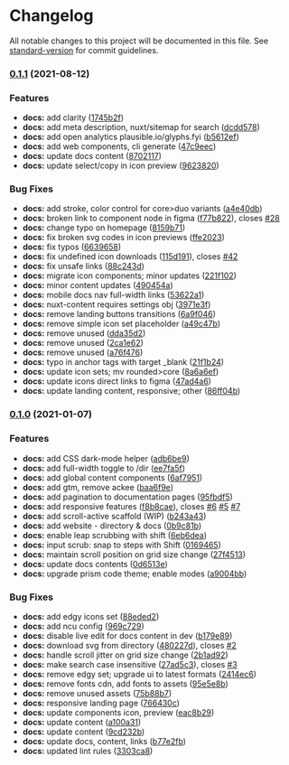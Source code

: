 # Changelog

All notable changes to this project will be documented in this file. See [standard-version](https://github.com/conventional-changelog/standard-version) for commit guidelines.

### [0.1.1](https://github.com/gorango/glyphs/compare/@glyphs/docs-v0.1.0...@glyphs/docs-v0.1.1) (2021-08-12)


### Features

* **docs:** add clarity ([1745b2f](https://github.com/gorango/glyphs/commit/1745b2faa760adf4e35484c931a1814964c13eff))
* **docs:** add meta description, nuxt/sitemap for search ([dcdd578](https://github.com/gorango/glyphs/commit/dcdd5780b40711b3dbaf5499f656f4c4f65cd3b2))
* **docs:** add open analytics plausible.io/glyphs.fyi ([b5612ef](https://github.com/gorango/glyphs/commit/b5612ef7e5712f36a782fd54e4f0c449fcaaec25))
* **docs:** add web components, cli generate ([47c9eec](https://github.com/gorango/glyphs/commit/47c9eec433a0c28a30271a5101d2f7033d42c07b))
* **docs:** update docs content ([8702117](https://github.com/gorango/glyphs/commit/87021177948c28e6078335de56dbe92b07c0042e))
* **docs:** update select/copy in icon preview ([9623820](https://github.com/gorango/glyphs/commit/962382055454b7b3a5e5ba324cafa8d759393092))


### Bug Fixes

* **docs:** add stroke, color control for core>duo variants ([a4e40db](https://github.com/gorango/glyphs/commit/a4e40dbaac3371dc67342b0bf3cc0402a1af8456))
* **docs:** broken link to component node in figma ([f77b822](https://github.com/gorango/glyphs/commit/f77b822445b5197d537638765311fdbe1adcd0ed)), closes [#28](https://github.com/gorango/glyphs/issues/28)
* **docs:** change typo on homepage ([8159b71](https://github.com/gorango/glyphs/commit/8159b71b00df1eb12c79632a2d4438957b307cfc))
* **docs:** fix broken svg codes in icon previews ([ffe2023](https://github.com/gorango/glyphs/commit/ffe202393e4b5d6f5888dd728aed5c4a68332683))
* **docs:** fix typos ([6639658](https://github.com/gorango/glyphs/commit/6639658c995247627814dfb7f16ac93cf5c70cfe))
* **docs:** fix undefined icon downloads ([115d191](https://github.com/gorango/glyphs/commit/115d191ea1004caed614779191e73fca8521e0a3)), closes [#42](https://github.com/gorango/glyphs/issues/42)
* **docs:** fix unsafe links ([88c243d](https://github.com/gorango/glyphs/commit/88c243da2bb343ed5c7bdba0d5763cc9de4eeaaf))
* **docs:** migrate icon components; minor updates ([221f102](https://github.com/gorango/glyphs/commit/221f102abe25e720922b5bbe068dcdc3f913471a))
* **docs:** minor content updates ([490454a](https://github.com/gorango/glyphs/commit/490454a13121ec13091a9eebbf11995f790261ea))
* **docs:** mobile docs nav full-width links ([53622a1](https://github.com/gorango/glyphs/commit/53622a1fe063945c0a57ec8de0f8eb9e4de6019b))
* **docs:** nuxt-content requires settings obj ([3971e3f](https://github.com/gorango/glyphs/commit/3971e3fbe153fa88209c7877f878a98e129f972f))
* **docs:** remove landing buttons transitions ([6a9f046](https://github.com/gorango/glyphs/commit/6a9f046ddfaa64daca7cc7664b29eadd8c5dd9b0))
* **docs:** remove simple icon set placeholder ([a49c47b](https://github.com/gorango/glyphs/commit/a49c47b90c0411bc3bbc98224ade7eef195111ea))
* **docs:** remove unused ([dda35d2](https://github.com/gorango/glyphs/commit/dda35d2a7fb6188c645ac2ba9670bc3079acd06c))
* **docs:** remove unused ([2ca1e62](https://github.com/gorango/glyphs/commit/2ca1e62e19274ce3339c9e6bf11285bbd8c859fe))
* **docs:** remove unused ([a76f476](https://github.com/gorango/glyphs/commit/a76f47631978ca4a36f3c0e4e9b95cb846238f40))
* **docs:** typo in anchor tags with target _blank ([21f1b24](https://github.com/gorango/glyphs/commit/21f1b2459c7cba32ba97b5e0363e7f47f4ae999a))
* **docs:** update icon sets; mv rounded>core ([8a6a6ef](https://github.com/gorango/glyphs/commit/8a6a6efada9d2e02240545ec73f0195a21f4514e))
* **docs:** update icons direct links to figma ([47ad4a6](https://github.com/gorango/glyphs/commit/47ad4a65860ed7f2e05a21bb988e110f5d4ae9f1))
* **docs:** update landing content, responsive; other ([86ff04b](https://github.com/gorango/glyphs/commit/86ff04b72cfc89ca352bc8f8c9db2f69a358d3f5))

### [0.1.0](https://github.com/gorango/glyphs/compare/@glyphs/docs-v0.0.0...@glyphs/docs-v0.1.0) (2021-01-07)


### Features

* **docs:** add CSS dark-mode helper ([adb6be9](https://github.com/gorango/glyphs/commit/adb6be95a77bcdaeb3fa6076e5cc4c16c33c565d))
* **docs:** add full-width toggle to /dir ([ee7fa5f](https://github.com/gorango/glyphs/commit/ee7fa5f728b9995ece8c9d178c3ee45da75b58bd))
* **docs:** add global content components ([6af7951](https://github.com/gorango/glyphs/commit/6af7951ad43d82635c0a039ea028ac5981900824))
* **docs:** add gtm, remove ackee ([baa6f9e](https://github.com/gorango/glyphs/commit/baa6f9ebb50837e72d5948139d792d98d4b52942))
* **docs:** add pagination to documentation pages ([95fbdf5](https://github.com/gorango/glyphs/commit/95fbdf58d5deb13cc0779d612ce4dc1052fa5287))
* **docs:** add responsive features ([f8b8cae](https://github.com/gorango/glyphs/commit/f8b8cae4f4674e7e6a7f0c90eb229c2bd328f501)), closes [#6](https://github.com/gorango/glyphs/issues/6) [#5](https://github.com/gorango/glyphs/issues/5) [#7](https://github.com/gorango/glyphs/issues/7)
* **docs:** add scroll-active scaffold (WIP) ([b243a43](https://github.com/gorango/glyphs/commit/b243a43d16b056e0bfd11aaa92c387c7099ffcfa))
* **docs:** add website - directory & docs ([0b9c81b](https://github.com/gorango/glyphs/commit/0b9c81b38e1090e19bdd9f67b43e358282cfe458))
* **docs:** enable leap scrubbing with shift ([6eb6dea](https://github.com/gorango/glyphs/commit/6eb6dea0a98c2dac775991386ae694913ed095d1))
* **docs:** input scrub: snap to steps with Shift ([0169465](https://github.com/gorango/glyphs/commit/01694657e288a8b691d0dd31d5072c4948783a17))
* **docs:** maintain scroll position on grid size change ([27f4513](https://github.com/gorango/glyphs/commit/27f451332169ba969bfcf5ab1e577851f09a140c))
* **docs:** update docs contents ([0d6513e](https://github.com/gorango/glyphs/commit/0d6513e71a5205ada35c2d23782ff6e7682cba9c))
* **docs:** upgrade prism code theme; enable modes ([a9004bb](https://github.com/gorango/glyphs/commit/a9004bb19ea14b6e5520007d894754407c7c1f13))


### Bug Fixes

* **docs:** add edgy icons set ([88eded2](https://github.com/gorango/glyphs/commit/88eded201076c4ab2e79ffe0fb9f4fb16bfa7ffc))
* **docs:** add ncu config ([969c729](https://github.com/gorango/glyphs/commit/969c729b8177b1a2a6f4752d41bbf27289f1a87f))
* **docs:** disable live edit for docs content in dev ([b179e89](https://github.com/gorango/glyphs/commit/b179e897462951ef50e9e60689645035b662fcd1))
* **docs:** download svg from directory ([480227d](https://github.com/gorango/glyphs/commit/480227d273962bbcff982e17bc9caa281cf9136c)), closes [#2](https://github.com/gorango/glyphs/issues/2)
* **docs:** handle scroll jitter on grid size change ([2b1ad92](https://github.com/gorango/glyphs/commit/2b1ad92e07aa6bae556bb757060c8951931795d5))
* **docs:** make search case insensitive ([27ad5c3](https://github.com/gorango/glyphs/commit/27ad5c32d4fd477df25ebab56484a7a0aa882256)), closes [#3](https://github.com/gorango/glyphs/issues/3)
* **docs:** remove edgy set; upgrade ui to latest formats ([2414ec6](https://github.com/gorango/glyphs/commit/2414ec631d791e8efc4ef83e5df19e347734bba4))
* **docs:** remove fonts cdn, add fonts to assets ([95e5e8b](https://github.com/gorango/glyphs/commit/95e5e8b0065e77d708fa30af8c5ad7209b400ef7))
* **docs:** remove unused assets ([75b88b7](https://github.com/gorango/glyphs/commit/75b88b74298439e0a881037979b3eeda3f1fbe4c))
* **docs:** responsive landing page ([766430c](https://github.com/gorango/glyphs/commit/766430c7ca0b02b82b0af9e69da0f4960863d2c3))
* **docs:** update components icon, preview  ([eac8b29](https://github.com/gorango/glyphs/commit/eac8b29762478d5281ab07b3e3f96cd7a880d459))
* **docs:** update content ([a100a31](https://github.com/gorango/glyphs/commit/a100a31253098c10f9f1c16e0eb71f1f48b53b17))
* **docs:** update content ([9cd232b](https://github.com/gorango/glyphs/commit/9cd232b0d3fd2b9d538af84d57b678dfdb415e95))
* **docs:** update docs, content, links ([b77e2fb](https://github.com/gorango/glyphs/commit/b77e2fb8fb40dcb2830344bdb3cf0a8685655ff1))
* **docs:** updated lint rules ([3303ca8](https://github.com/gorango/glyphs/commit/3303ca86c4e0f70b7243bb8261a680bdff0ea82d))
